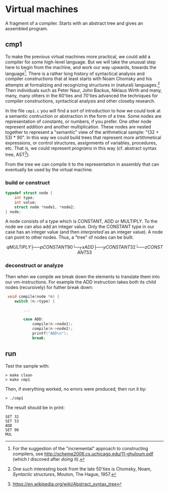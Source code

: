 # Virtual machines

A fragment of a compiler. Starts with an abstract tree and gives an assembled program.

## cmp1

To make the previous virtual machines more practical, we could add a compiler for some
high-level language. But we will take the unusual step here to begin from the machine,
and work our way upwards, towards the language[^1]. There is a rather long history of
syntactical analysis and compiler constructions that at least starts with Noam Chomsky
and his attempts at formalizing and recognizing structures in (natural) languages.[^2]
Then individuals such as Peter Naur, John Backus, Niklaus Wirth and many, many, many
others in the 60'ties and 70'ties advanced the techniques for compiler
constructions, syntactical analysis and other closeby research.

[^1]: For the suggestion of the "incremental" approach to constructing compilers,
see http://scheme2006.cs.uchicago.edu/11-ghuloum.pdf (which I discoved after *doing* it).
[^2]: One such interesting book from the late 50'ties is Chomsky, Noam,
*Syntactic structures*, Mouton, The Hague, 1957.

In the file `cmp1.c` you will find a sort of introduction to how we could look at a
semantic contruction or abstraction in the form of a tree. Some nodes are representation
of constants, or numbers, if you prefer. One other node represent addition and another
multiplication. These nodes are nested together to represent a "semantic" view of the
arithmetical sample: "(32 + 53) * 90". In this way we could build trees that represent
more artithmetical expressions, or control structures, assignments of variables,
procedures, etc. That is, we could represent *programs* in this way (cf. abstract
syntax tree, AST[^3]).

[^3]: https://en.wikipedia.org/wiki/Abstract_syntax_tree

From the tree we can compile it to the representation in assembly that can eventually
be used by the virtual machine.

### build or construct

```c
typedef struct node {
    int type;
    int value;
    struct node *node1, *node2;
} node;
```

A node consists of a type which is CONSTANT, ADD or MULTIPLY. To the node we can also
add an integer value. Only the CONSTANT type in our case has an integer value (and then
*interpreted* as an integer value). A node can point to other nodes. Thus, a "tree" of
nodes can be built.

```math
 q MULTIPLY
 ├── p CONSTANT 90
 └─┬ x ADD
   ├── y CONSTANT 32
   └── z CONSTANT 53
```

### deconstruct or analyze

Then when we compile we break down the elements to translate them into our vm-instructions.
For example the ADD instruction takes both its child nodes (recursively) for futher break down:

```c
 void compile(node *n) {
    switch (n->type) {

    	...

        case ADD:
            compile(n->node1);
            compile(n->node2);
            printf("ADD\n"); 
            break;

```

## run

Test the sample with:

```shell
> make clean
> make cmp1
```

Then, if everything worked, no errors were produced, then run it by:

```shell
> ./cmp1
```

The result should be in print:

```assembly
SET 32
SET 53
ADD
SET 90
MUL
```

